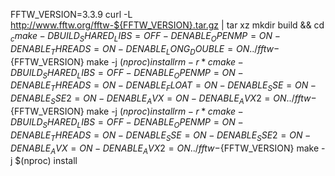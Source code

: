 FFTW_VERSION=3.3.9
curl -L http://www.fftw.org/fftw-${FFTW_VERSION}.tar.gz | tar xz
mkdir build && cd $_
cmake -DBUILD_SHARED_LIBS=OFF -DENABLE_OPENMP=ON -DENABLE_THREADS=ON -DENABLE_LONG_DOUBLE=ON ../fftw-${FFTW_VERSION}
make -j $(nproc) install
rm -r *
cmake -DBUILD_SHARED_LIBS=OFF -DENABLE_OPENMP=ON -DENABLE_THREADS=ON -DENABLE_FLOAT=ON -DENABLE_SSE=ON -DENABLE_SSE2=ON -DENABLE_AVX=ON -DENABLE_AVX2=ON ../fftw-${FFTW_VERSION}
make -j $(nproc) install
rm -r *
cmake -DBUILD_SHARED_LIBS=OFF -DENABLE_OPENMP=ON -DENABLE_THREADS=ON -DENABLE_SSE=ON -DENABLE_SSE2=ON -DENABLE_AVX=ON -DENABLE_AVX2=ON ../fftw-${FFTW_VERSION}
make -j $(nproc) install
